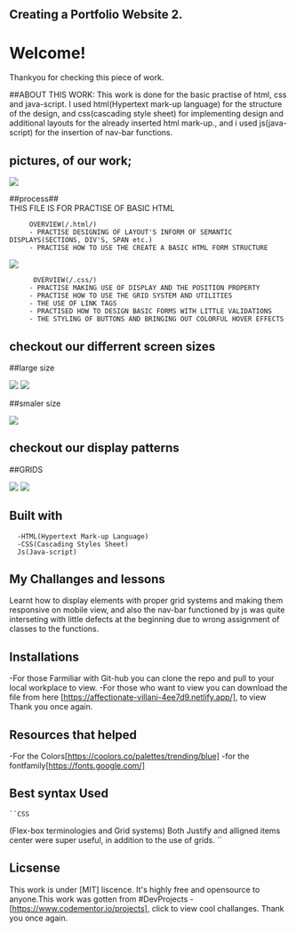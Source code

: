  ## Creating a Portfolio Website 2.

 # Welcome!

 Thankyou for checking this piece of work. 

 ##ABOUT THIS WORK:
This work is done for the basic practise of html, css and java-script. I used html(Hypertext mark-up language) for the structure of the design, and css(cascading style sheet) for implementing design and additional layouts for the already inserted html mark-up., and i used js(java-script) for the insertion of nav-bar functions.

 ## pictures, of our work;
 <img src="display.png">
            
   ##process##           
            THIS FILE IS FOR PRACTISE OF BASIC HTML
            
         OVERVIEW(/.html/)
         - PRACTISE DESIGNING OF LAYOUT'S INFORM OF SEMANTIC DISPLAYS(SECTIONS, DIV'S, SPAN etc.)
         - PRACTISE HOW TO USE THE CREATE A BASIC HTML FORM STRUCTURE 

  <img src="stroke.png">                                        
         
          OVERVIEW(/.css/)
         - PRACTISE MAKING USE OF DISPLAY AND THE POSITION PROPERTY
         - PRACTISE HOW TO USE THE GRID SYSTEM AND UTILITIES
         - THE USE OF LINK TAGS
         - PRACTISED HOW TO DESIGN BASIC FORMS WITH LITTLE VALIDATIONS
         - THE STYLING OF BUTTONS AND BRINGING OUT COLORFUL HOVER EFFECTS


## checkout our differrent screen sizes         
##large size

  <img src="small2.png">   

  <img src="size2.png">


##smaler size

  <img src="small.png">


## checkout our display patterns

##GRIDS

 <img src="shot.png">

  <img src="shot2.png">


   ## Built with         
      -HTML(Hypertext Mark-up Language)
      -CSS(Cascading Styles Sheet)
      Js(Java-script)


   ## My Challanges and lessons
Learnt how to display elements with proper grid systems and making them responsive on mobile view, and also the nav-bar functioned by js was quite interseting with little defects at the beginning due to wrong assignment of classes to the functions.
            
   ## Installations
   -For those Farmiliar with Git-hub you can clone the repo and pull to your local workplace to view.
   -For those who want to view you can download the file from here [https://affectionate-villani-4ee7d9.netlify.app/], to view Thank you once again.
            

   ## Resources that helped ##
   -For the Colors[https://coolors.co/palettes/trending/blue]
   -for the fontfamily[https://fonts.google.com/]
   
   ## Best syntax Used

    ``CSS
 (Flex-box terminologies and Grid systems)
Both Justify and alligned items center were super useful, in addition to the use of grids.
   ``
   
   ## Licsense 
   This work is under [MIT] liscence. It's highly free and opensource to anyone.This work was gotten from #DevProjects -[https://www.codementor.io/projects], click to view cool challanges.
   Thank you once again.
